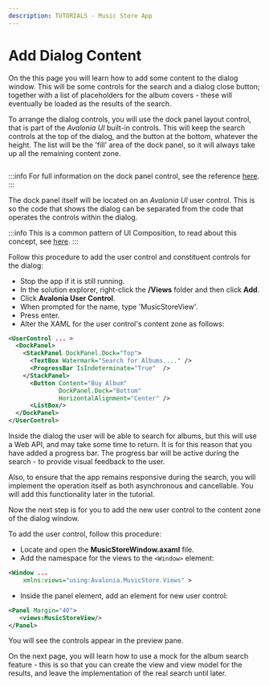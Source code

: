```yaml
---
description: TUTORIALS - Music Store App
---
```


# Add Dialog Content

On the this page you will learn how to add some content to the dialog window. This will be some controls for the search and a dialog close button; together with a list of placeholders for the album covers - these will eventually be loaded as the results of the search.

To arrange the dialog controls, you will use the dock panel layout control, that is part of the _Avalonia UI_ built-in controls. This will keep the search controls at the top of the dialog, and the button at the bottom, whatever the height. The list will be the 'fill' area of the dock panel, so it will always take up all the remaining content zone.&#x20;

<div style={{textAlign: 'center'}}>
  <img src="/img/gitbook-import/assets/image (9) (3).png" alt=""/>
</div>

:::info
For full information on the dock panel control, see the reference [here](../../reference/controls/dockpanel.md).
:::

The dock panel itself will be located on an _Avalonia UI_ user control. This is so the code that shows the dialog can be separated from the code that operates the controls within the dialog.

:::info
This is a common pattern of UI Composition, to read about this concept, see [here](../../concepts/ui-composition.md).
:::

Follow this procedure to add the user control and constituent controls for the dialog:

- Stop the app if it is still running.
- In the solution explorer, right-click the **/Views** folder and then click **Add**. &#x20;
- Click **Avalonia User Control**.
- When prompted for the name, type 'MusicStoreView'.
- Press enter.
- Alter the XAML for the user control's content zone as follows:

```xml
<UserControl ... >
  <DockPanel>
    <StackPanel DockPanel.Dock="Top">
      <TextBox Watermark="Search for Albums...." />
      <ProgressBar IsIndeterminate="True"  />
    </StackPanel>
      <Button Content="Buy Album" 
              DockPanel.Dock="Bottom" 
              HorizontalAlignment="Center" />
      <ListBox/>
  </DockPanel>
</UserControl>
```

Inside the dialog the user will be able to search for albums, but this will use a Web API, and may take some time to return. It is for this reason that you have added a progress bar. The progress bar will be active during the search - to provide visual feedback to the user.

Also, to ensure that the app remains responsive during the search, you will implement the operation itself as both asynchronous and cancellable.  You will add this functionality later in the tutorial.

Now the next step is for you to add the new user control to the content zone of the dialog window.&#x20;

To add the user control, follow this procedure:

- Locate and open the **MusicStoreWindow.axaml** file. &#x20;
- Add the namespace for the views to the `<Window>` element:

```xml
<Window ...
    xmlns:views="using:Avalonia.MusicStore.Views" >    
```

- Inside the panel element, add an element for new user control:

```xml
<Panel Margin="40">
   <views:MusicStoreView/>
</Panel>
```

You will see the controls appear in the preview pane.

On the next page, you will learn how to use a mock for the album search feature - this is so that you can create the view and view model for the results, and leave the implementation of the real search until later.&#x20;
